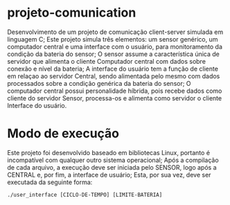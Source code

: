 # projeto-comunication
Desenvolvimento de um projeto de comunicação client-server simulada em linguagem C;
Este projeto simula três elementos: um sensor genérico, um computador central e uma interface com o usuário, para monitoramento da condição da bateria do sensor;
O sensor assume a característica única de servidor que alimenta o cliente Computador central com dados sobre conexão e nível da bateria;
A interface do usuário tem a função de cliente em relaçao ao servidor Central, sendo alimentada pelo mesmo com dados processados sobre a condição genérica da bateria do sensor;
O computador central possui personalidade híbrida, pois recebe dados como cliente do servidor Sensor, processa-os e alimenta como servidor o cliente Interface do usuário.

# Modo de execução
Este projeto foi desenvolvido baseado em bibliotecas Linux, portanto é incompatível com qualquer outro sistema operacional;
Após a compilação de cada arquivo, a execução deve ser iniciada pelo SENSOR, logo após a CENTRAL e, por fim, a interface de usuário;
Esta, por sua vez, deve ser executada da seguinte forma:

    ./user_interface [CICLO-DE-TEMPO] [LIMITE-BATERIA]
